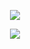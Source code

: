 <p align="center">
<img src="https://user-images.githubusercontent.com/91146114/134745070-d6775f72-4c63-4351-b019-c125cb4cf07a.gif">
</p>

<p align="center">
<img src="https://user-images.githubusercontent.com/91146114/134746591-c006527e-d0ab-48c4-a50f-373644e5003d.png"
</p>
